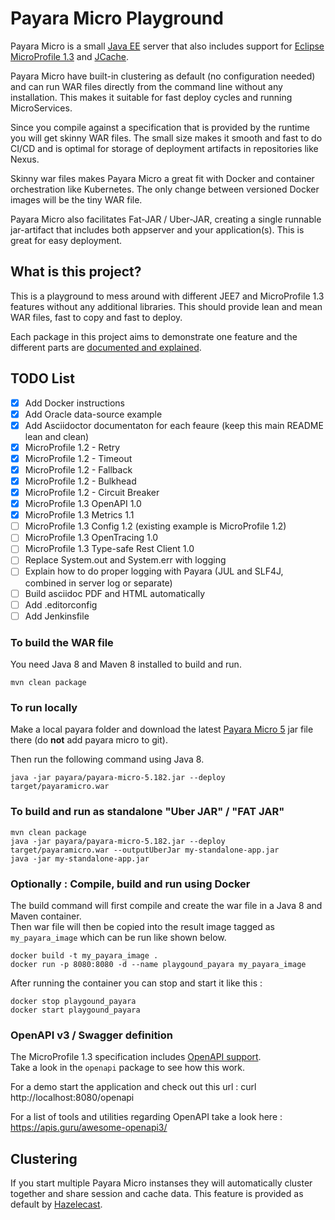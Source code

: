 # Payara Micro Playground
Payara Micro is a small [Java EE](http://www.oracle.com/technetwork/java/javaee/tech/index-jsp-142185.html) server 
that also includes support for [Eclipse MicroProfile 1.3](https://projects.eclipse.org/projects/technology.microprofile/releases/microprofile-1.3) 
and [JCache](https://www.jcp.org/en/jsr/detail?id=107).

Payara Micro have built-in clustering as default (no configuration needed) and can run WAR files directly
from the command line without any installation.  This makes it suitable for fast deploy cycles and running
MicroServices.

Since you compile against a specification that is provided by the runtime you will get skinny WAR files.
The small size makes it smooth and fast to do CI/CD and is optimal for storage of deployment artifacts in
repositories like Nexus. 

Skinny war files makes Payara Micro a great fit with Docker and container orchestration like Kubernetes.
The only change between versioned Docker images will be the tiny WAR file.

Payara Micro also facilitates Fat-JAR / Uber-JAR, creating a single runnable jar-artifact
that includes both appserver and your application(s).  This is great for easy deployment. 

## What is this project?
This is a playground to mess around with different JEE7 and MicroProfile 1.3 features without any
additional libraries.  This should provide lean and mean WAR files, fast to copy and fast to deploy.

Each package in this project aims to demonstrate one feature and the different parts are [documented and explained](doc/index.adoc).

## TODO List
- [x] Add Docker instructions
- [x] Add Oracle data-source example
- [x] Add Asciidoctor documentaton for each feaure (keep this main README lean and clean)
- [x] MicroProfile 1.2 - Retry
- [x] MicroProfile 1.2 - Timeout
- [x] MicroProfile 1.2 - Fallback
- [x] MicroProfile 1.2 - Bulkhead
- [x] MicroProfile 1.2 - Circuit Breaker
- [x] MicroProfile 1.3 OpenAPI 1.0
- [x] MicroProfile 1.3 Metrics 1.1
- [ ] MicroProfile 1.3 Config 1.2 (existing example is MicroProfile 1.2)
- [ ] MicroProfile 1.3 OpenTracing 1.0
- [ ] MicroProfile 1.3 Type-safe Rest Client 1.0
- [ ] Replace System.out and System.err with logging
- [ ] Explain how to do proper logging with Payara (JUL and SLF4J, combined in server log or separate)
- [ ] Build asciidoc PDF and HTML automatically
- [ ] Add .editorconfig
- [ ] Add Jenkinsfile

### To build the WAR file
You need Java 8 and Maven 8 installed to build and run.
```
mvn clean package
```

### To run locally
Make a local payara folder and download the latest [Payara Micro 5](https://www.payara.fish/payara_micro) jar file there (do **not** add payara micro to git). 

Then run the following command using Java 8.
```
java -jar payara/payara-micro-5.182.jar --deploy target/payaramicro.war
```

### To build and run as standalone "Uber JAR" / "FAT JAR"
```
mvn clean package
java -jar payara/payara-micro-5.182.jar --deploy target/payaramicro.war --outputUberJar my-standalone-app.jar
java -jar my-standalone-app.jar
```

### Optionally : Compile, build and run using Docker
The build command will first compile and create the war file in a Java 8 and Maven container.  
Then war file will then be copied into the result image tagged as `my_payara_image` which can be run like shown below.
```
docker build -t my_payara_image .
docker run -p 8080:8080 -d --name playgound_payara my_payara_image
```

After running the container you can stop and start it like this :
```
docker stop playgound_payara
docker start playgound_payara
```

### OpenAPI v3 / Swagger definition
The MicroProfile 1.3 specification includes [OpenAPI support](http://download.eclipse.org/microprofile/microprofile-open-api-1.0/microprofile-openapi-spec.html).  
Take a look in the `openapi` package to see how this work.

For a demo start the application and check out this url : curl http://localhost:8080/openapi

For a list of tools and utilities regarding OpenAPI take a look here : https://apis.guru/awesome-openapi3/

## Clustering
If you start multiple Payara Micro instanses they will automatically cluster together and share
session and cache data.  This feature is provided as default by [Hazelecast](https://hazelcast.org).